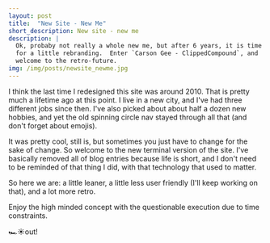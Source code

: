 ```yaml
---
layout: post
title:  "New Site - New Me"
short_description: New site - new me
description: |
  Ok, probaby not really a whole new me, but after 6 years, it is time
  for a little rebranding.  Enter `Carson Gee - ClippedCompound`, and
  welcome to the retro-future.
img: /img/posts/newsite_newme.jpg
---
```


I think the last time I redesigned this site was around 2010.  That is
pretty much a lifetime ago at this point.  I live in a new city, and
I've had three different jobs since then. I've also picked about about
half a dozen new hobbies, and yet the old spinning circle nav stayed
through all that (and don't forget about emojis).

It was pretty cool, still is, but sometimes you just have to change
for the sake of change.  So welcome to the new terminal version of the
site.  I've basically removed all of blog entries because life is
short, and I don't need to be reminded of that thing I did, with that
technology that used to matter.

So here we are: a little leaner, a little less user friendly (I'll
keep working on that), and a lot more retro.

Enjoy the high minded concept with the questionable execution due to
time constraints.

🏎☀️out!
